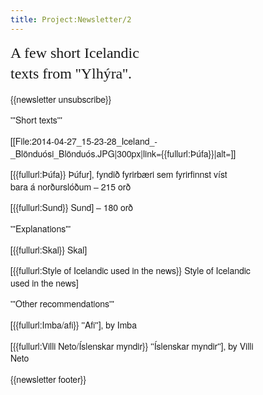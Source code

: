 ```yaml
---
title: Project:Newsletter/2
---
```


<div style="font-family:Helvetica Neue,sans-serif;font-size:14px;max-width:400px;line-height:1.4;">
<div>
<span style="font-family:Georgia;font-size:24px;line-height:1.4;">A few short Icelandic<br/>texts from ''Ylhýra''.</span>
</div>

{{newsletter unsubscribe}}

'''Short texts'''

[[File:2014-04-27_15-23-28_Iceland_-_Blönduósi_Blönduós.JPG|300px|link={{fullurl:Þúfa}}|alt=]]

[{{fullurl:Þúfa}} Þúfur], fyndið fyrirbæri sem fyrirfinnst víst <br />bara á norðurslóðum – 215 orð <level b2/>

[{{fullurl:Sund}} Sund] – 180 orð <level a1/>

'''Explanations'''

[{{fullurl:Skal}} Skal] <level b2/>

[{{fullurl:Style of Icelandic used in the news}} Style of Icelandic used in the news] <level b2/>

'''Other recommendations'''

[{{fullurl:Imba/afi}} ''Afi''], by Imba <level b1/>

[{{fullurl:Villi Neto/Íslenskar myndir}} ''Íslenskar myndir''], by Villi Neto <level b1/>

{{newsletter footer}}
</div>